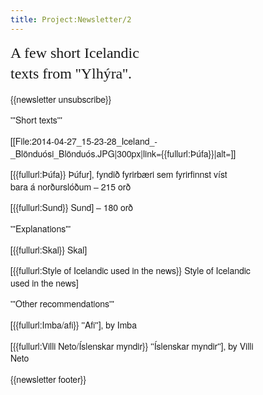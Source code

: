 ```yaml
---
title: Project:Newsletter/2
---
```


<div style="font-family:Helvetica Neue,sans-serif;font-size:14px;max-width:400px;line-height:1.4;">
<div>
<span style="font-family:Georgia;font-size:24px;line-height:1.4;">A few short Icelandic<br/>texts from ''Ylhýra''.</span>
</div>

{{newsletter unsubscribe}}

'''Short texts'''

[[File:2014-04-27_15-23-28_Iceland_-_Blönduósi_Blönduós.JPG|300px|link={{fullurl:Þúfa}}|alt=]]

[{{fullurl:Þúfa}} Þúfur], fyndið fyrirbæri sem fyrirfinnst víst <br />bara á norðurslóðum – 215 orð <level b2/>

[{{fullurl:Sund}} Sund] – 180 orð <level a1/>

'''Explanations'''

[{{fullurl:Skal}} Skal] <level b2/>

[{{fullurl:Style of Icelandic used in the news}} Style of Icelandic used in the news] <level b2/>

'''Other recommendations'''

[{{fullurl:Imba/afi}} ''Afi''], by Imba <level b1/>

[{{fullurl:Villi Neto/Íslenskar myndir}} ''Íslenskar myndir''], by Villi Neto <level b1/>

{{newsletter footer}}
</div>